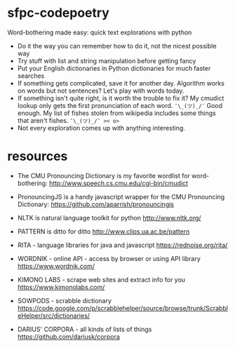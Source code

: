 # sfpc-codepoetry
Word-bothering made easy: quick text explorations with python

* Do it the way you can remember how to do it, not the nicest possible way
* Try stuff with list and string manipulation before getting fancy
* Put your English dictionaries in Python dictionaries for much faster searches
* If something gets complicated, save it for another day. Algorithm works on words but not sentences? Let's play with words today.
* If something isn't quite right, is it worth the trouble to fix it? My cmudict lookup only gets the first pronunciation of each word. `¯\_(ツ)_/¯` Good enough. My list of fishes stolen from wikipedia includes some things that aren't fishes. `¯\_(ツ)_/¯ >< o>`
* Not every exploration comes up with anything interesting.

# resources
* The CMU Pronouncing Dictionary is my favorite wordlist for word-bothering: http://www.speech.cs.cmu.edu/cgi-bin/cmudict
* PronouncingJS is a handy javascript wrapper for the CMU Pronouncing Dictionary: https://github.com/aparrish/pronouncingjs
* NLTK is natural language toolkit for python http://www.nltk.org/
* PATTERN is ditto for ditto http://www.clips.ua.ac.be/pattern
* RITA - language libraries for java and javascript https://rednoise.org/rita/
* WORDNIK - online API - access by browser or using API library https://www.wordnik.com/
* KIMONO LABS - scrape web sites and extract info for you https://www.kimonolabs.com/

* SOWPODS - scrabble dictionary https://code.google.com/p/scrabblehelper/source/browse/trunk/ScrabbleHelper/src/dictionaries/

* DARIUS' CORPORA - all kinds of lists of things https://github.com/dariusk/corpora
